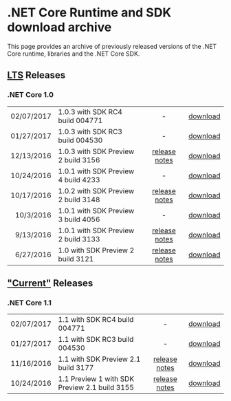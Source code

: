 
# .NET Core Runtime and SDK download archive

This page provides an archive of previously released versions of the .NET Core runtime, libraries and the .NET Core SDK.

## [LTS](https://www.microsoft.com/net/core/support) Releases

### .NET Core 1.0

| | | | |
| --: | :-- | :--: | :--: |
| 02/07/2017 | 1.0.3 with SDK RC4 build 004771     | - | [download](https://github.com/dotnet/core/blob/master/release-notes/rc4-download.md) |
| 01/27/2017 | 1.0.3 with SDK RC3 build 004530     | - | [download](https://github.com/dotnet/core/blob/master/release-notes/rc3-download.md) |
| 12/13/2016 | 1.0.3 with SDK Preview 2 build 3156 | [release notes](https://github.com/dotnet/core/blob/master/release-notes/1.0/1.0.3.md) | [download](download-archives/1.0.3-preview2-download.md) |
| 10/24/2016 | 1.0.1 with SDK Preview 4 build 4233 | - | [download](https://github.com/dotnet/core/blob/master/release-notes/preview4-download.md) |
| 10/17/2016 | 1.0.2 with SDK Preview 2 build 3148 | [release notes](https://github.com/dotnet/core/releases/tag/1.0.2) | [download](download-archives/1.0.2-preview2-download.md) |
| 10/3/2016 | 1.0.1 with SDK Preview 3 build 4056 | - | [download](https://github.com/dotnet/core/blob/master/release-notes/preview3-download.md) |
| 9/13/2016 | 1.0.1 with SDK Preview 2 build 3133 | [release notes](https://github.com/dotnet/core/blob/master/release-notes/1.0/1.0.1-release-notes.md) |  [download](download-archives/1.0.1-preview2-download.md) |
| 6/27/2016 | 1.0 with SDK Preview 2 build 3121 | [release notes](https://github.com/dotnet/core/blob/master/release-notes/1.0/1.0.0.md) | [download](download-archives/1.0-preview2-download.md) |

## ["Current"](https://www.microsoft.com/net/core/support) Releases

### .NET Core 1.1

| | | | |
| --: | :-- | :--: | :--: |
| 02/07/2017 | 1.1 with SDK RC4 build 004771       | - | [download](https://github.com/dotnet/core/blob/master/release-notes/rc4-download.md) |
| 01/27/2017 | 1.1 with SDK RC3 build 004530       | - | [download](https://github.com/dotnet/core/blob/master/release-notes/rc3-download.md) |
| 11/16/2016 | 1.1 with SDK Preview 2.1 build 3177 | [release notes](https://github.com/dotnet/core/blob/master/release-notes/1.1/1.1.md) | [download](download-archives/1.1-preview2.1-download.md) |
| 10/24/2016 | 1.1 Preview 1 with SDK Preview 2.1 build 3155 | [release notes](https://github.com/dotnet/core/blob/master/release-notes/1.1/1.1.0-preview1.md) | [download](https://github.com/dotnet/core/blob/master/release-notes/preview-download.md) |

